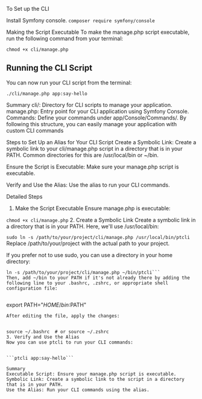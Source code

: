 To Set up the CLI

Install Symfony console.
```composer require symfony/console```


Making the Script Executable
To make the manage.php script executable, run the following command from your terminal:

```chmod +x cli/manage.php```

## Running the CLI Script
You can now run your CLI script from the terminal:


```./cli/manage.php app:say-hello```

Summary
cli/: Directory for CLI scripts to manage your application.
manage.php: Entry point for your CLI application using Symfony Console.
Commands: Define your commands under app/Console/Commands/.
By following this structure, you can easily manage your application with custom CLI commands


Steps to Set Up an Alias for Your CLI Script
Create a Symbolic Link: Create a symbolic link to your cli/manage.php script in a directory that is in your PATH. Common directories for this are /usr/local/bin or ~/bin.

Ensure the Script is Executable: Make sure your manage.php script is executable.

Verify and Use the Alias: Use the alias to run your CLI commands.

Detailed Steps
1. Make the Script Executable
Ensure manage.php is executable:


```chmod +x cli/manage.php```
2. Create a Symbolic Link
Create a symbolic link in a directory that is in your PATH. Here, we'll use /usr/local/bin:


```sudo ln -s /path/to/your/project/cli/manage.php /usr/local/bin/ptcli```
Replace /path/to/your/project with the actual path to your project.

If you prefer not to use sudo, you can use a directory in your home directory:


```mkdir -p ~/bin
ln -s /path/to/your/project/cli/manage.php ~/bin/ptcli```
Then, add ~/bin to your PATH if it's not already there by adding the following line to your .bashrc, .zshrc, or appropriate shell configuration file:


```
export PATH="$HOME/bin:$PATH"
```
After editing the file, apply the changes:


source ~/.bashrc  # or source ~/.zshrc
3. Verify and Use the Alias
Now you can use ptcli to run your CLI commands:


```ptcli app:say-hello```

Summary
Executable Script: Ensure your manage.php script is executable.
Symbolic Link: Create a symbolic link to the script in a directory that is in your PATH.
Use the Alias: Run your CLI commands using the alias.